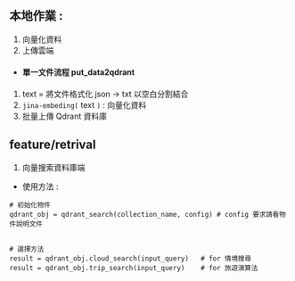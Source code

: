 ## 本地作業 : 
1. 向量化資料
2. 上傳雲端

* #### 單一文件流程 put_data2qdrant
1. text = 將文件格式化 json -> txt 以空白分割結合
2. `jina-embeding(` text `)`  : 向量化資料
3. 批量上傳 Qdrant 資料庫



## feature/retrival
1. 向量搜索資料庫端
- 使用方法 :

```
# 初始化物件
qdrant_obj = qdrant_search(collection_name, config) # config 要求請看物件說明文件


# 選擇方法
result = qdrant_obj.cloud_search(input_query)   # for 情境搜尋
result = qdrant_obj.trip_search(input_query)    # for 旅遊演算法

```
